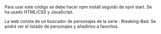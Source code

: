 Para usar este código se debe hacer npm install seguido de npm start.
Se ha usado HTML/CSS y JavaScript.

La web consta de un buscador de personajes de la serie : Breaking-Bad.
Se podrá ver el listado de personajes y añadirlos a favoritos.
